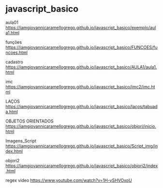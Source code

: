 # javascript_basico

aula01
https://iamgiovannicaramellogrego.github.io/javascript_basico/exemplo/aula1.html

funções
https://iamgiovannicaramellogrego.github.io/javascript_basico/FUNCOES/funcoes.html

cadastro
https://iamgiovannicaramellogrego.github.io/javascript_basico/AULA1/aula1.html

imc
https://iamgiovannicaramellogrego.github.io/javascript_basico/imc2/imc.html

LAÇOS
https://iamgiovannicaramellogrego.github.io/javascript_basico/laços/tabuada.html

OBJETOS ORIENTADOS
https://iamgiovannicaramellogrego.github.io/javascript_basico/objori/inicio.html

Imagens_Script
https://iamgiovannicaramellogrego.github.io/javascript_basico/Script_img/index.html

objori2
https://iamgiovannicaramellogrego.github.io/javascript_basico/objori2/index.html

regex video
https://www.youtube.com/watch?v=1H-vSHVOxoU
